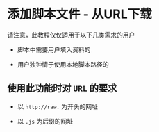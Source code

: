 # 添加脚本文件 - 从URL下载

请注意，此教程仅仅适用于以下几类需求的用户

- 脚本中需要用户填入资料的

- 用户独钟情于使用本地脚本路径的

## 使用此功能时对 `URL` 的要求

- 以 `http://raw.` 为开头的网址

- 以 `.js` 为后缀的网址
